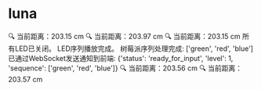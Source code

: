 # luna

🔍 当前距离：203.15 cm
🔍 当前距离：203.97 cm
🔍 当前距离：203.15 cm
所有LED已关闭。
LED序列播放完成。
树莓派序列处理完成: ['green', 'red', 'blue']
已通过WebSocket发送通知到前端: {'status': 'ready_for_input', 'level': 1, 'sequence': ['green', 'red', 'blue']}
🔍 当前距离：203.56 cm
🔍 当前距离：203.57 cm


